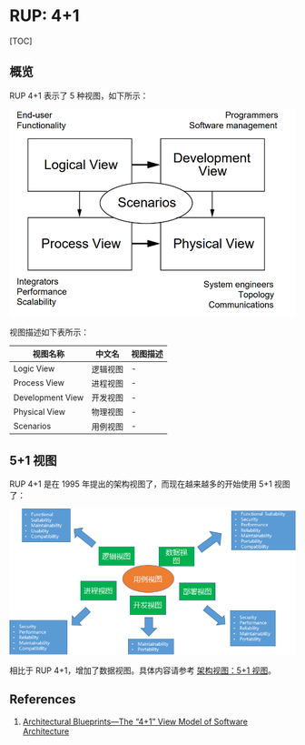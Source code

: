 # RUP: 4+1

[TOC]

## 概览

RUP 4+1 表示了 5 种视图，如下所示：

![rup41](assets/rup41.png)

视图描述如下表所示：

视图名称 | 中文名 | 视图描述
-|-|-
Logic View | 逻辑视图 | -
Process View | 进程视图 | -
Development View | 开发视图 | -
Physical View | 物理视图 | -
Scenarios | 用例视图 | -

## 5+1 视图

RUP 4+1 是在 1995 年提出的架构视图了，而现在越来越多的开始使用 5+1 视图了：

![51](assets/51.png)

相比于 RUP 4+1，增加了数据视图。具体内容请参考 [架构视图：5+1 视图](../view51/readme.md)。

## References

1. [Architectural Blueprints—The “4+1” View Model of Software Architecture](https://www.cs.ubc.ca/~gregor/teaching/papers/4+1view-architecture.pdf)
